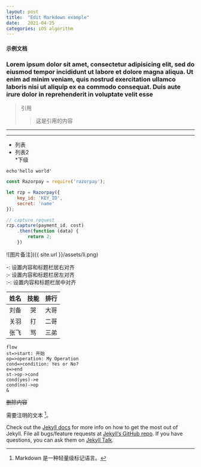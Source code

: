 ```yaml
---
layout: post
title:  "Edit Markdown example"
date:   2021-04-25
categories: iOS algorithm
---
```

#### 示例文档

### Lorem ipsum dolor sit amet, consectetur adipisicing elit, sed do eiusmod tempor incididunt ut labore et dolore magna aliqua. Ut enim ad minim veniam, quis nostrud exercitation ullamco laboris nisi ut aliquip ex ea commodo consequat. Duis aute irure dolor in reprehenderit in voluptate velit esse

> 引用
>>这是引用的内容       
------
*****

* 列表
* 列表2   
   *下级

`echo'hello world'`

```javascript
const Razorpay = require('razorpay');

let rzp = Razorpay({
	key_id: 'KEY_ID',
	secret: 'name'
});

// capture request
rzp.capture(payment_id, cost)
	.then(function (data) {
		return 2;
	})
```

![图片备注]({{ site.url }}/assets/li.png)

-: 设置内容和标题栏居右对齐  
:- 设置内容和标题栏居左对齐  
:-: 设置内容和标题栏居中对齐  

姓名|技能|排行
--|:--:|--:
刘备|哭|大哥
关羽|打|二哥
张飞|骂|三弟



```
flow
st=>start: 开始
op=>operation: My Operation
cond=>condition: Yes or No?
e=>end
st->op->cond
cond(yes)->e
cond(no)->op
&
```

~~删除内容~~


需要注明的文本 [^MarkDown]。
[^MarkDown]:Markdown 是一种轻量级标记语言。

Check out the [Jekyll docs][jekyll-docs] for more info on how to get the most out of Jekyll. File all bugs/feature requests at [Jekyll’s GitHub repo][jekyll-gh]. If you have questions, you can ask them on [Jekyll Talk][jekyll-talk].

[//]: 文中内容超链接
[jekyll-docs]: https://jekyllrb.com/docs/home
[jekyll-gh]:   https://github.com/jekyll/jekyll
[jekyll-talk]: https://talk.jekyllrb.com/
